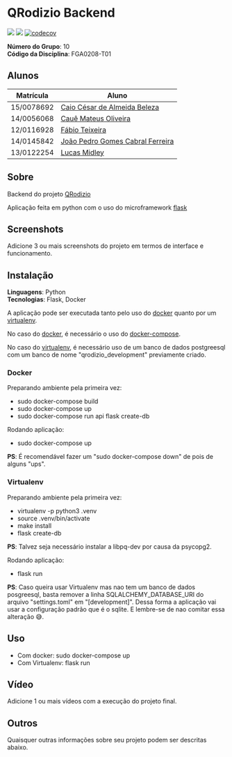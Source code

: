 # QRodizio Backend

[![](https://img.shields.io/gitlab/pipeline/fabio1079/2020-1_G10_QRodizio_Backend/master?style=flat-square)](https://gitlab.com/fabio1079/2020-1_G10_QRodizio_Backend) [![](https://img.shields.io/gitlab/pipeline/fabio1079/2020-1_G10_QRodizio_Backend/master?label=build%20develop&style=flat-square)](https://gitlab.com/fabio1079/2020-1_G10_QRodizio_Backend) [![codecov](https://codecov.io/gl/fabio1079/2020-1_G10_QRodizio_Backend/branch/develop/graph/badge.svg)](https://codecov.io/gl/fabio1079/2020-1_G10_QRodizio_Backend)

**Número do Grupo**: 10<br>
**Código da Disciplina**: FGA0208-T01<br>

## Alunos

| Matrícula  | Aluno                                                           |
| ---------- | --------------------------------------------------------------- |
| 15/0078692 | [Caio César de Almeida Beleza](https://github.com/Caiocbeleza)  |
| 14/0056068 | [Cauê Mateus Oliveira](https://github.com/caue96)               |
| 12/0116928 | [Fábio Teixeira](https://github.com/fabio1079)                  |
| 14/0145842 | [João Pedro Gomes Cabral Ferreira](https://github.com/jppgomes) |
| 13/0122254 | [Lucas Midley](https://github.com/lucasmidlhey)                 |

## Sobre

Backend do projeto [QRodizio](https://github.com/UnBArqDsw/2020.1_G10_QRodizio)

Aplicação feita em python com o uso do microframework [flask](https://flask.palletsprojects.com)

## Screenshots

Adicione 3 ou mais screenshots do projeto em termos de interface e funcionamento.

## Instalação

**Linguagens**: Python<br>
**Tecnologias**: Flask, Docker<br>

A aplicação pode ser executada tanto pelo uso do [docker](https://www.docker.com/) quanto por um [virtualenv](https://virtualenv.pypa.io/en/latest/).

No caso do [docker](https://www.docker.com/), é necessário o uso do [docker-compose](https://docs.docker.com/compose/).

No caso do [virtualenv](https://virtualenv.pypa.io/en/latest/), é necessário uso de um banco de dados postgreesql com um banco
de nome "qrodizio_development" previamente criado.

### Docker

Preparando ambiente pela primeira vez:

- sudo docker-compose build
- sudo docker-compose up
- sudo docker-compose run api flask create-db

Rodando aplicação:

- sudo docker-compose up

**PS**: É recomendável fazer um "sudo docker-compose down" de pois de alguns "ups".

### Virtualenv

Preparando ambiente pela primeira vez:

- virtualenv -p python3 .venv
- source .venv/bin/activate
- make install
- flask create-db

**PS**: Talvez seja necessário instalar a libpq-dev por causa da psycopg2.

Rodando aplicação:

- flask run

**PS**: Caso queira usar Virtualenv mas nao tem um banco de dados posgreesql, basta remover a linha SQLALCHEMY_DATABASE_URI do arquivo "settings.toml" em "[development]". Dessa forma a aplicação vai usar a configuração padrão que é o sqlite. E lembre-se de nao comitar essa alteração 😅.

## Uso

- Com docker: sudo docker-compose up
- Com Virtualenv: flask run

## Vídeo

Adicione 1 ou mais vídeos com a execução do projeto final.

## Outros

Quaisquer outras informações sobre seu projeto podem ser descritas abaixo.
